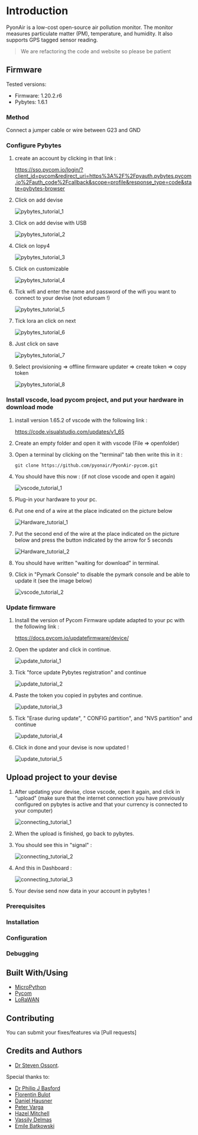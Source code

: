 # Introduction
PyonAir is a low-cost open-source air pollution monitor. The monitor measures particulate matter (PM), temperature, and humidity. It also supports GPS tagged sensor reading.

> We are refactoring the code and website so please be patient 

## Firmware 

Tested versions:

* Firmware: 1.20.2.r6
* Pybytes: 1.6.1

### Method

Connect a jumper cable or wire between G23 and GND

### Configure Pybytes 

1. create an account by clicking in that link : 

    https://sso.pycom.io/login/?client_id=pycom&redirect_uri=https%3A%2F%2Fpyauth.pybytes.pycom.io%2Fauth_code%2Fcallback&scope=profile&response_type=code&state=pybytes-browser

2. Click on add devise

    ![pybytes_tutorial_1](images/pybytes_tutorial_1.png)

3. Click on add devise with USB

    ![pybytes_tutorial_2](images/pybytes_tutorial_2.png)

4. Click on lopy4

    ![pybytes_tutorial_3](images/pybytes_tutorial_3.png)

5. Click on customizable

    ![pybytes_tutorial_4](images/pybytes_tutorial_4.png)

6. Tick wifi and enter the name and password of the wifi you want to connect to your devise (not eduroam !)

    ![pybytes_tutorial_5](images/pybytes_tutorial_5.png)

7. Tick lora an click on next

    ![pybytes_tutorial_6](images/pybytes_tutorial_6.png)

8. Just click on save

    ![pybytes_tutorial_7](images/pybytes_tutorial_7.png)

9. Select provisioning => offline firmware updater => create token => copy token

    ![pybytes_tutorial_8](images/pybytes_tutorial_8.png)

### Install vscode, load pycom project, and put your hardware in download mode

1. install version 1.65.2 of vscode with the following link : 

    https://code.visualstudio.com/updates/v1_65

2. Create an empty folder and open it with vscode (File => openfolder) 

3. Open a terminal by clicking on the "terminal" tab then write this in it : 

    ```git clone https://github.com/pyonair/PyonAir-pycom.git```

4. You should have this now : (if not close vscode and open it again)

    ![vscode_tutorial_1](images/vscode_tutorial_1.png)

5. Plug-in your hardware to your pc.

6. Put one end of a wire at the place indicated on the picture below

    ![Hardware_tutorial_1](images/Hardware_tutorial_1.jpg)

7. Put the second end of the wire at the place indicated on the picture below and press the button indicated by the arrow for 5 seconds

    ![Hardware_tutorial_2](images/Hardware_tutorial_2.jpg)

8. You should have written "waiting for download" in terminal.

9. Click in "Pymark Console" to disable the pymark console and be able to update it (see the image below) 

    ![vscode_tutorial_2](images/vscode_tutorial_2.png)

### Update firmware

1. Install the version of Pycom Firmware update adapted to your pc with the following link : 

    https://docs.pycom.io/updatefirmware/device/

2. Open the updater and click in continue.

    ![update_tutorial_1](images/update_tutorial_1.png)

3. Tick "force update Pybytes registration" and continue

    ![update_tutorial_2](images/update_tutorial_2.png)

4. Paste the token you copied in pybytes and continue.

    ![update_tutorial_3](images/update_tutorial_3.png)

5. Tick "Erase during update", " CONFIG partition", and "NVS partition" and continue

    ![update_tutorial_4](images/update_tutorial_4.png)

6. Click in done and your devise is now updated ! 

    ![update_tutorial_5](images/update_tutorial_5.png)

## Upload project to your devise 

1. After updating your devise, close vscode, open it again, and click in "upload" (make sure that the internet connection you have previously configured on pybytes is active and that your currency is connected to your computer)

    ![connecting_tutorial_1](images/connecting_tutorial_1.png)

2. When the upload is finished, go back to pybytes.

3. You should see this in "signal" : 

    ![connecting_tutorial_2](images/connecting_tutorial_2.png)

4. And this in Dashboard :

    ![connecting_tutorial_3](images/connecting_tutorial_3.png)

5. Your devise send now data in your account in pybytes !

### Prerequisites
 
### Installation
 

### Configuration
 
### Debugging
 

## Built With/Using

* [MicroPython](https://micropython.org/)
* [Pycom](https://pycom.io/)
* [LoRaWAN](https://www.thethingsnetwork.org/docs/lorawan/)

## Contributing

You can submit your fixes/features via [Pull requests] 

## Credits and Authors

* [Dr Steven Ossont](https://www.linkedin.com/in/sjj698/).

Special thanks to:

* [Dr Philip J Basford](https://www.southampton.ac.uk/engineering/about/staff/pjb1u12.page)
* [Florentin Bulot](https://www.southampton.ac.uk/smmi/about/our_students/florentin-bulot.page)
* [Daniel Hausner](https://github.com/danhaus)
* [Peter Varga](https://github.com/pe-varga)
* [Hazel Mitchell](https://github.com/CeruleanMars)
* [Vassily Delmas](https://github.com/jaVASScriptt)
* [Emile Batkowski](https://github.com/Emiliolosbostos)